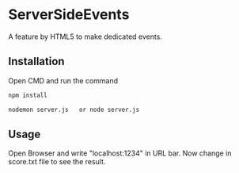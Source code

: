 # ServerSideEvents
A feature by HTML5 to make dedicated events.
## Installation
Open CMD and run the command
```bash
npm install
```
```bash
nodemon server.js   or node server.js
```
## Usage
Open Browser and write "localhost:1234" in URL bar.
Now change in score.txt file to see the result.
